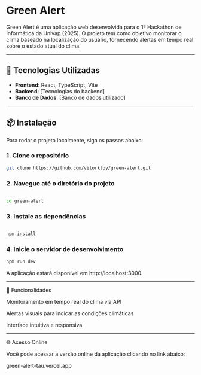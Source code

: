# Green Alert

Green Alert é uma aplicação web desenvolvida para o 1º Hackathon de Informática da Univap (2025). O projeto tem como objetivo monitorar o clima baseado na localização do usuário, fornecendo alertas em tempo real sobre o estado atual do clima.

---

## 🚀 Tecnologias Utilizadas

- **Frontend**: React, TypeScript, Vite  
- **Backend**: [Tecnologias do backend]  
- **Banco de Dados**: [Banco de dados utilizado]  

---

## 📦 Instalação

Para rodar o projeto localmente, siga os passos abaixo:

### 1. Clone o repositório
```bash
git clone https://github.com/vitorkloy/green-alert.git
```
### 2. Navegue até o diretório do projeto
```bash

cd green-alert
```
### 3. Instale as dependências
```bash

npm install
```
### 4. Inicie o servidor de desenvolvimento
```bash
npm run dev
```

A aplicação estará disponível em http://localhost:3000.


---

🔧 Funcionalidades

Monitoramento em tempo real do clima via API

Alertas visuais para indicar as condições climáticas

Interface intuitiva e responsiva



---

🌐 Acesso Online

Você pode acessar a versão online da aplicação clicando no link abaixo:

green-alert-tau.vercel.app
